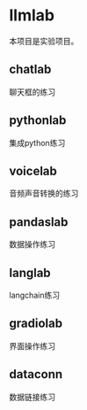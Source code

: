 # llmlab
本项目是实验项目。

## chatlab
聊天框的练习

## pythonlab
集成python练习

## voicelab
音频声音转换的练习

## pandaslab
数据操作练习

## langlab
langchain练习

## gradiolab
界面操作练习

## dataconn
数据链接练习